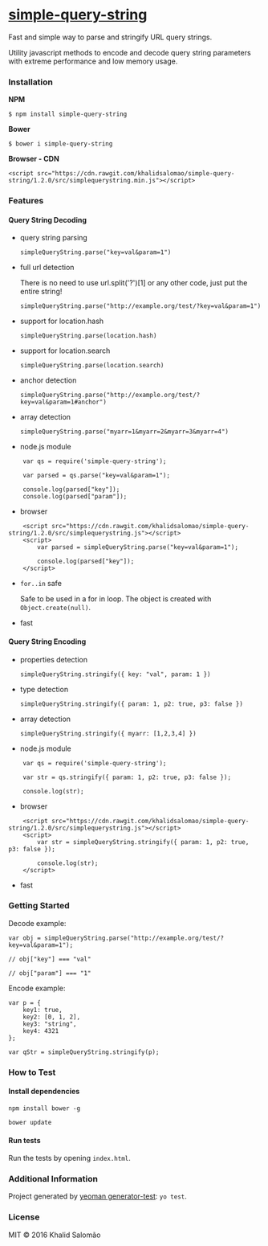 # [simple-query-string](https://github.com/khalidsalomao/simple-query-string)

Fast and simple way to parse and stringify URL query strings.

Utility javascript methods to encode and decode query string parameters with extreme performance and low memory usage.


### Installation

**NPM**

```
$ npm install simple-query-string
```


**Bower**

```
$ bower i simple-query-string
```


**Browser - CDN**
```
<script src="https://cdn.rawgit.com/khalidsalomao/simple-query-string/1.2.0/src/simplequerystring.min.js"></script>
```


### Features

#### Query String Decoding

* query string parsing

    `simpleQueryString.parse("key=val&param=1")`


* full url detection

    There is no need to use url.split('?')[1] or any other code, just put the entire string!

    `simpleQueryString.parse("http://example.org/test/?key=val&param=1")`



* support for location.hash 
    
    `simpleQueryString.parse(location.hash)`


* support for location.search
    
    `simpleQueryString.parse(location.search)`


* anchor detection
    
    `simpleQueryString.parse("http://example.org/test/?key=val&param=1#anchor")`


* array detection
    
    `simpleQueryString.parse("myarr=1&myarr=2&myarr=3&myarr=4")`


* node.js module

```
    var qs = require('simple-query-string');

    var parsed = qs.parse("key=val&param=1");
    
    console.log(parsed["key"]);
    console.log(parsed["param"]);

```


* browser

```
    <script src="https://cdn.rawgit.com/khalidsalomao/simple-query-string/1.2.0/src/simplequerystring.js"></script>
    <script>
        var parsed = simpleQueryString.parse("key=val&param=1");
            
        console.log(parsed["key"]);
    </script>
```


* `for..in` safe

    Safe to be used in a for in loop. The object is created with `Object.create(null)`.


* fast
    

#### Query String Encoding

* properties detection

    `simpleQueryString.stringify({ key: "val", param: 1 })`


* type detection

    `simpleQueryString.stringify({ param: 1, p2: true, p3: false })`


* array detection

    `simpleQueryString.stringify({ myarr: [1,2,3,4] })`



* node.js module

```
    var qs = require('simple-query-string');

    var str = qs.stringify({ param: 1, p2: true, p3: false });
    
    console.log(str);

```


* browser

```
    <script src="https://cdn.rawgit.com/khalidsalomao/simple-query-string/1.2.0/src/simplequerystring.js"></script>
    <script>
        var str = simpleQueryString.stringify({ param: 1, p2: true, p3: false });
            
        console.log(str);
    </script>
```


* fast


### Getting Started

Decode example:
```
var obj = simpleQueryString.parse("http://example.org/test/?key=val&param=1");

// obj["key"] === "val"

// obj["param"] === "1"

```


Encode example:
```
var p = {
    key1: true,
    key2: [0, 1, 2],
    key3: "string",
    key4: 4321
};

var qStr = simpleQueryString.stringify(p);

```


### How to Test


#### Install dependencies

`npm install bower -g`

`bower update`


#### Run tests

Run the tests by opening `index.html`.


### Additional Information

Project generated by [yeoman generator-test](https://github.com/phillipalexander/generator-test): 
`yo test`.


### License

MIT © 2016 Khalid Salomão
